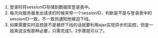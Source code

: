 1. 登录时将sessionID存储到数据库登录表中。
2. 每次向服务器发出请求的时候夹带一个sessionID，判断是不是与登录表中的sessionID一致，不一致则通知他被迫下线。
3. 如果需要实时监控是不是被挤下线的话就要利用ajax实现异步的监控，但是一般来说没有那种必要，只需完成1，2步骤就可以了。